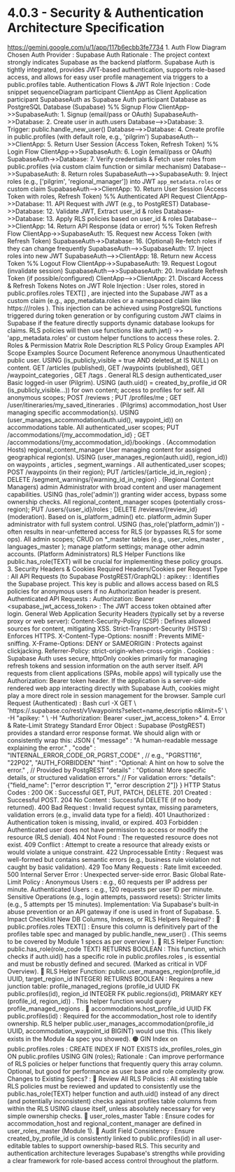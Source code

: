 # 4.0.3 - Security & Authentication Architecture Specification

  https://gemini.google.com/u/1/app/117b6ecbb3fe7734 1. Auth Flow Diagram Chosen 
Auth Provider : Supabase Auth Rationale : The project context strongly 
indicates Supabase as the backend platform. Supabase Auth is tightly 
integrated, provides JWT-based authentication, supports role-based access, and 
allows for easy user profile management via triggers to a public.profiles 
table. Authentication Flows & JWT Role Injection : Code snippet sequenceDiagram 
participant ClientApp as Client Application participant SupabaseAuth as 
Supabase Auth participant Database as PostgreSQL Database (Supabase) %% Signup 
Flow ClientApp->>SupabaseAuth: 1. Signup (email/pass or OAuth) 
SupabaseAuth->>Database: 2. Create user in auth.users Database-->>Database: 3. 
Trigger: public.handle_new_user() Database-->>Database: 4. Create profile in 
public.profiles (with default role, e.g., 'pilgrim') SupabaseAuth-->>ClientApp: 
5. Return User Session (Access Token, Refresh Token) %% Login Flow 
ClientApp->>SupabaseAuth: 6. Login (email/pass or OAuth) 
SupabaseAuth->>Database: 7. Verify credentials & Fetch user roles from 
public.profiles (via custom claim function or similar mechanism) 
Database-->>SupabaseAuth: 8. Return roles SupabaseAuth-->>SupabaseAuth: 9. 
Inject roles (e.g., ['pilgrim', 'regional_manager']) into JWT 
`app_metadata.roles` or custom claim SupabaseAuth-->>ClientApp: 10. Return User 
Session (Access Token with roles, Refresh Token) %% Authenticated API Request 
ClientApp->>Database: 11. API Request with JWT (e.g., to PostgREST) 
Database->>Database: 12. Validate JWT, Extract user_id & roles 
Database->>Database: 13. Apply RLS policies based on user_id & roles 
Database-->>ClientApp: 14. Return API Response (data or error) %% Token Refresh 
Flow ClientApp->>SupabaseAuth: 15. Request new Access Token (with Refresh 
Token) SupabaseAuth->>Database: 16. (Optional) Re-fetch roles if they can 
change frequently SupabaseAuth-->>SupabaseAuth: 17. Inject roles into new JWT 
SupabaseAuth-->>ClientApp: 18. Return new Access Token %% Logout Flow 
ClientApp->>SupabaseAuth: 19. Request Logout (invalidate session) 
SupabaseAuth-->>SupabaseAuth: 20. Invalidate Refresh Token (if 
possible/configured) ClientApp-->>ClientApp: 21. Discard Access & Refresh 
Tokens Notes on JWT Role Injection : User roles, stored in 
public.profiles.roles TEXT[] , are injected into the Supabase JWT as a custom 
claim (e.g., app_metadata.roles or a namespaced claim like 
https://<your-app-url>/roles ). This injection can be achieved using PostgreSQL 
functions triggered during token generation or by configuring custom JWT claims 
in Supabase if the feature directly supports dynamic database lookups for 
claims. RLS policies will then use functions like auth.jwt() ->> 
'app_metadata.roles' or custom helper functions to access these roles. 2. Roles 
& Permission Matrix Role Description RLS Policy Group Examples API Scope 
Examples Source Document Reference anonymous Unauthenticated public user. USING 
(is_publicly_visible = true AND deleted_at IS NULL) on content. GET /articles 
(published), GET /waypoints (published), GET /waypoint_categories , GET /tags . 
General RLS design authenticated_user Basic logged-in user (Pilgrim). USING 
(auth.uid() = created_by_profile_id OR (is_publicly_visible...)) for own 
content; access to profiles for self. All anonymous scopes; POST /reviews ; PUT 
/profiles/me ; GET /user/itineraries/my_saved_itineraries . (Pilgrims) 
accommodation_host User managing specific accommodation(s). USING 
(user_manages_accommodation(auth.uid(), waypoint_id)) on accommodations table. 
All authenticated_user scopes; PUT /accommodations/{my_accommodation_id} ; GET 
/accommodations/{my_accommodation_id}/bookings . (Accommodation Hosts) 
regional_content_manager User managing content for assigned geographical 
region(s). USING (user_manages_region(auth.uid(), region_id)) on waypoints , 
articles , segment_warnings . All authenticated_user scopes; POST /waypoints 
(in their region); PUT /articles/{article_id_in_region} ; DELETE 
/segment_warnings/{warning_id_in_region} . (Regional Content Managers) admin 
Administrator with broad content and user management capabilities. USING 
(has_role('admin')) granting wider access, bypass some ownership checks. All 
regional_content_manager scopes (potentially cross-region); PUT 
/users/{user_id}/roles ; DELETE /reviews/{review_id} (moderation). Based on 
is_platform_admin() etc. platform_admin Super administrator with full system 
control. USING (has_role('platform_admin')) - often results in near-unfettered 
access for RLS (or bypasses RLS for some ops). All admin scopes; CRUD on 
*_master tables (e.g., user_roles_master , languages_master ); manage platform 
settings; manage other admin accounts. (Platform Administrators) RLS Helper 
Functions like public.has_role(TEXT) will be crucial for implementing these 
policy groups. 3. Security Headers & Cookies Required Headers/Cookies per 
Request Type : All API Requests (to Supabase PostgREST/GraphQL) : apikey: 
<your-supabase-anon-public-key> : Identifies the Supabase project. This key is 
public and allows access based on RLS policies for anonymous users if no 
Authorization header is present. Authenticated API Requests : Authorization: 
Bearer <supabase_jwt_access_token> : The JWT access token obtained after login. 
General Web Application Security Headers (typically set by a reverse proxy or 
web server): Content-Security-Policy (CSP) : Defines allowed sources for 
content, mitigating XSS. Strict-Transport-Security (HSTS) : Enforces HTTPS. 
X-Content-Type-Options: nosniff : Prevents MIME-sniffing. X-Frame-Options: DENY 
or SAMEORIGIN : Protects against clickjacking. Referrer-Policy: 
strict-origin-when-cross-origin . Cookies : Supabase Auth uses secure, httpOnly 
cookies primarily for managing refresh tokens and session information on the 
auth server itself. API requests from client applications (SPAs, mobile apps) 
will typically use the Authorization: Bearer token header. If the application 
is a server-side rendered web app interacting directly with Supabase Auth, 
cookies might play a more direct role in session management for the browser. 
Sample curl Request (Authenticated) : Bash curl -X GET \ 
'https://<your-project-ref>.supabase.co/rest/v1/waypoints?select=name,descriptio
n&limit=5' \ -H "apikey: <your-supabase-anon-public-key>" \ -H "Authorization: 
Bearer <user_jwt_access_token>" 4. Error & Rate-Limit Strategy Standard Error 
Object : Supabase (PostgREST) provides a standard error response format. We 
should align with or consistently wrap this: JSON { "message" : "A 
human-readable message explaining the error." , "code" : 
"INTERNAL_ERROR_CODE_OR_PGRST_CODE" , // e.g., "PGRST116", "22P02", 
"AUTH_FORBIDDEN" "hint" : "Optional: A hint on how to solve the error." , // 
Provided by PostgREST "details" : "Optional: More specific details, or 
structured validation errors." // For validation errors: "details": 
{"field_name": ["error description 1", "error description 2"]} } HTTP Status 
Codes : 200 OK : Successful GET, PUT, PATCH, DELETE. 201 Created : Successful 
POST. 204 No Content : Successful DELETE (if no body returned). 400 Bad Request 
: Invalid request syntax, missing parameters, validation errors (e.g., invalid 
data type for a field). 401 Unauthorized : Authentication token is missing, 
invalid, or expired. 403 Forbidden : Authenticated user does not have 
permission to access or modify the resource (RLS denial). 404 Not Found : The 
requested resource does not exist. 409 Conflict : Attempt to create a resource 
that already exists or would violate a unique constraint. 422 Unprocessable 
Entity : Request was well-formed but contains semantic errors (e.g., business 
rule violation not caught by basic validation). 429 Too Many Requests : Rate 
limit exceeded. 500 Internal Server Error : Unexpected server-side error. Basic 
Global Rate-Limit Policy : Anonymous Users : e.g., 60 requests per IP address 
per minute. Authenticated Users : e.g., 120 requests per user ID per minute. 
Sensitive Operations (e.g., login attempts, password resets): Stricter limits 
(e.g., 5 attempts per 15 minutes). Implementation: Via Supabase's built-in 
abuse prevention or an API gateway if one is used in front of Supabase. 5. 
Impact Checklist New DB Columns, Indexes, or RLS Helpers Required? : 🔴 
public.profiles.roles TEXT[] : Ensure this column is definitively part of the 
profiles table spec and managed by public.handle_new_user() . (This seems to be 
covered by Module 1 specs as per overview ). 🔴 RLS Helper Function: 
public.has_role(role_code TEXT) RETURNS BOOLEAN : This function, which checks 
if auth.uid() has a specific role in public.profiles.roles , is essential and 
must be robustly defined and secured. (Marked as critical in VDF Overview). 🔴 
RLS Helper Function: public.user_manages_region(profile_id UUID, 
target_region_id INTEGER) RETURNS BOOLEAN : Requires a new junction table: 
profile_managed_regions (profile_id UUID FK public.profiles(id), region_id 
INTEGER FK public.regions(id), PRIMARY KEY (profile_id, region_id)) . This 
helper function would query profile_managed_regions . 🔴 
accommodations.host_profile_id UUID FK public.profiles(id) : Required for the 
accommodation_host role to identify ownership. RLS helper 
public.user_manages_accommodation(profile_id UUID, accommodation_waypoint_id 
BIGINT) would use this. (This likely exists in the Module 4a spec you showed). 
🟠 GIN Index on public.profiles.roles : CREATE INDEX IF NOT EXISTS 
idx_profiles_roles_gin ON public.profiles USING GIN (roles); Rationale : Can 
improve performance of RLS policies or helper functions that frequently query 
this array column. Optional, but good for performance as user base and role 
complexity grow. Changes to Existing Specs? : 🔴 Review All RLS Policies : All 
existing table RLS policies must be reviewed and updated to consistently use 
the public.has_role(TEXT) helper function and auth.uid() instead of any direct 
(and potentially inconsistent) checks against profiles table columns from 
within the RLS USING clause itself, unless absolutely necessary for very simple 
ownership checks. 🔴 user_roles_master Table : Ensure codes for 
accommodation_host and regional_content_manager are defined in 
user_roles_master (Module 1). 🔴 Audit Field Consistency : Ensure 
created_by_profile_id is consistently linked to public.profiles(id) in all 
user-editable tables to support ownership-based RLS. This security and 
authentication architecture leverages Supabase's strengths while providing a 
clear framework for role-based access control throughout the platform. 
